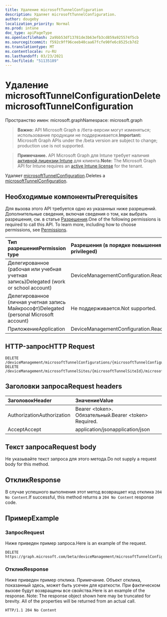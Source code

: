 ```yaml
---
title: Удаление microsoftTunnelConfiguration
description: Удаляет microsoftTunnelConfiguration.
author: dougeby
localization_priority: Normal
ms.prod: intune
doc_type: apiPageType
ms.openlocfilehash: 2a9bb53df13781de3b63efb3cd859a925574f5cb
ms.sourcegitcommit: f592c9ff96ceeb40caa67fcfe90fe6c8525cb7d2
ms.translationtype: MT
ms.contentlocale: ru-RU
ms.lasthandoff: 03/23/2021
ms.locfileid: "51135189"
---
```

# <a name="delete-microsofttunnelconfiguration"></a><span data-ttu-id="34c07-103">Удаление microsoftTunnelConfiguration</span><span class="sxs-lookup"><span data-stu-id="34c07-103">Delete microsoftTunnelConfiguration</span></span>

<span data-ttu-id="34c07-104">Пространство имен: microsoft.graph</span><span class="sxs-lookup"><span data-stu-id="34c07-104">Namespace: microsoft.graph</span></span>

> <span data-ttu-id="34c07-105">**Важно:** API Microsoft Graph в /бета-версии могут изменяться; использование продукции не поддерживается.</span><span class="sxs-lookup"><span data-stu-id="34c07-105">**Important:** Microsoft Graph APIs under the /beta version are subject to change; production use is not supported.</span></span>

> <span data-ttu-id="34c07-106">**Примечание.** API Microsoft Graph для Intune требует наличия [активной лицензии Intune](https://go.microsoft.com/fwlink/?linkid=839381) для клиента.</span><span class="sxs-lookup"><span data-stu-id="34c07-106">**Note:** The Microsoft Graph API for Intune requires an [active Intune license](https://go.microsoft.com/fwlink/?linkid=839381) for the tenant.</span></span>

<span data-ttu-id="34c07-107">Удаляет [microsoftTunnelConfiguration](../resources/intune-mstunnel-microsofttunnelconfiguration.md).</span><span class="sxs-lookup"><span data-stu-id="34c07-107">Deletes a [microsoftTunnelConfiguration](../resources/intune-mstunnel-microsofttunnelconfiguration.md).</span></span>

## <a name="prerequisites"></a><span data-ttu-id="34c07-108">Необходимые компоненты</span><span class="sxs-lookup"><span data-stu-id="34c07-108">Prerequisites</span></span>
<span data-ttu-id="34c07-p101">Для вызова этого API требуется одно из указанных ниже разрешений. Дополнительные сведения, включая сведения о том, как выбрать разрешения, см. в статье [Разрешения](/graph/permissions-reference).</span><span class="sxs-lookup"><span data-stu-id="34c07-p101">One of the following permissions is required to call this API. To learn more, including how to choose permissions, see [Permissions](/graph/permissions-reference).</span></span>

|<span data-ttu-id="34c07-111">Тип разрешения</span><span class="sxs-lookup"><span data-stu-id="34c07-111">Permission type</span></span>|<span data-ttu-id="34c07-112">Разрешения (в порядке повышения привилегий)</span><span class="sxs-lookup"><span data-stu-id="34c07-112">Permissions (from least to most privileged)</span></span>|
|:---|:---|
|<span data-ttu-id="34c07-113">Делегированное (рабочая или учебная учетная запись)</span><span class="sxs-lookup"><span data-stu-id="34c07-113">Delegated (work or school account)</span></span>|<span data-ttu-id="34c07-114">DeviceManagementConfiguration.ReadWrite.All</span><span class="sxs-lookup"><span data-stu-id="34c07-114">DeviceManagementConfiguration.ReadWrite.All</span></span>|
|<span data-ttu-id="34c07-115">Делегированное (личная учетная запись Майкрософт)</span><span class="sxs-lookup"><span data-stu-id="34c07-115">Delegated (personal Microsoft account)</span></span>|<span data-ttu-id="34c07-116">Не поддерживается.</span><span class="sxs-lookup"><span data-stu-id="34c07-116">Not supported.</span></span>|
|<span data-ttu-id="34c07-117">Приложение</span><span class="sxs-lookup"><span data-stu-id="34c07-117">Application</span></span>|<span data-ttu-id="34c07-118">DeviceManagementConfiguration.ReadWrite.All</span><span class="sxs-lookup"><span data-stu-id="34c07-118">DeviceManagementConfiguration.ReadWrite.All</span></span>|

## <a name="http-request"></a><span data-ttu-id="34c07-119">HTTP-запрос</span><span class="sxs-lookup"><span data-stu-id="34c07-119">HTTP Request</span></span>
<!-- {
  "blockType": "ignored"
}
-->
``` http
DELETE /deviceManagement/microsoftTunnelConfigurations/{microsoftTunnelConfigurationId}
DELETE /deviceManagement/microsoftTunnelSites/{microsoftTunnelSiteId}/microsoftTunnelConfiguration
```

## <a name="request-headers"></a><span data-ttu-id="34c07-120">Заголовки запроса</span><span class="sxs-lookup"><span data-stu-id="34c07-120">Request headers</span></span>
|<span data-ttu-id="34c07-121">Заголовок</span><span class="sxs-lookup"><span data-stu-id="34c07-121">Header</span></span>|<span data-ttu-id="34c07-122">Значение</span><span class="sxs-lookup"><span data-stu-id="34c07-122">Value</span></span>|
|:---|:---|
|<span data-ttu-id="34c07-123">Authorization</span><span class="sxs-lookup"><span data-stu-id="34c07-123">Authorization</span></span>|<span data-ttu-id="34c07-124">Bearer &lt;token&gt;. Обязательный.</span><span class="sxs-lookup"><span data-stu-id="34c07-124">Bearer &lt;token&gt; Required.</span></span>|
|<span data-ttu-id="34c07-125">Accept</span><span class="sxs-lookup"><span data-stu-id="34c07-125">Accept</span></span>|<span data-ttu-id="34c07-126">application/json</span><span class="sxs-lookup"><span data-stu-id="34c07-126">application/json</span></span>|

## <a name="request-body"></a><span data-ttu-id="34c07-127">Текст запроса</span><span class="sxs-lookup"><span data-stu-id="34c07-127">Request body</span></span>
<span data-ttu-id="34c07-128">Не указывайте текст запроса для этого метода.</span><span class="sxs-lookup"><span data-stu-id="34c07-128">Do not supply a request body for this method.</span></span>

## <a name="response"></a><span data-ttu-id="34c07-129">Отклик</span><span class="sxs-lookup"><span data-stu-id="34c07-129">Response</span></span>
<span data-ttu-id="34c07-130">В случае успешного выполнения этот метод возвращает код отклика `204 No Content`.</span><span class="sxs-lookup"><span data-stu-id="34c07-130">If successful, this method returns a `204 No Content` response code.</span></span>

## <a name="example"></a><span data-ttu-id="34c07-131">Пример</span><span class="sxs-lookup"><span data-stu-id="34c07-131">Example</span></span>

### <a name="request"></a><span data-ttu-id="34c07-132">Запрос</span><span class="sxs-lookup"><span data-stu-id="34c07-132">Request</span></span>
<span data-ttu-id="34c07-133">Ниже приведен пример запроса.</span><span class="sxs-lookup"><span data-stu-id="34c07-133">Here is an example of the request.</span></span>
``` http
DELETE https://graph.microsoft.com/beta/deviceManagement/microsoftTunnelConfigurations/{microsoftTunnelConfigurationId}
```

### <a name="response"></a><span data-ttu-id="34c07-134">Отклик</span><span class="sxs-lookup"><span data-stu-id="34c07-134">Response</span></span>
<span data-ttu-id="34c07-p102">Ниже приведен пример отклика. Примечание. Объект отклика, показанный здесь, может быть усечен для краткости. При фактическом вызове будут возвращены все свойства.</span><span class="sxs-lookup"><span data-stu-id="34c07-p102">Here is an example of the response. Note: The response object shown here may be truncated for brevity. All of the properties will be returned from an actual call.</span></span>
``` http
HTTP/1.1 204 No Content
```




